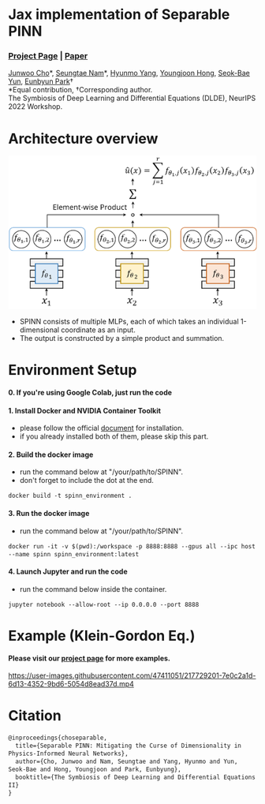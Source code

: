 # Jax implementation of Separable PINN
### [Project Page](https://jwcho5576.github.io/spinn/) | [Paper](https://arxiv.org/abs/2211.08761)

[Junwoo Cho](https://github.com/jwcho5576)\*, 
[Seungtae Nam](https://github.com/stnamjef)\*, 
[Hyunmo Yang](https://github.com/extremebird),
[Youngjoon Hong](https://www.youngjoonhong.com/), 
[Seok-Bae Yun](https://seokbaeyun.wordpress.com/), 
[Eunbyun Park](https://silverbottlep.github.io/)&dagger;\
*Equal contribution, &dagger;Corresponding author.\
The Symbiosis of Deep Learning and Differential Equations (DLDE), NeurIPS 2022 Workshop.

# Architecture overview
![architecture](./assets/architecture.png)

* SPINN consists of multiple MLPs, each of which takes an individual 1-dimensional coordinate as an input.
* The output is constructed by a simple product and summation.


# Environment Setup
#### 0. If you're using Google Colab, just run the code

#### 1. Install Docker and NVIDIA Container Toolkit
* please follow the official [document](https://docs.nvidia.com/datacenter/cloud-native/container-toolkit/install-guide.html#docker) for installation.
* if you already installed both of them, please skip this part.

#### 2. Build the docker image
* run the command below at "/your/path/to/SPINN".
* don't forget to include the dot at the end.
```
docker build -t spinn_environment .
```

#### 3. Run the docker image
* run the command below at "/your/path/to/SPINN".
```
docker run -it -v $(pwd):/workspace -p 8888:8888 --gpus all --ipc host --name spinn spinn_environment:latest
```

#### 4. Launch Jupyter and run the code
* run the command below inside the container.
```
jupyter notebook --allow-root --ip 0.0.0.0 --port 8888
```

# Example (Klein-Gordon Eq.)
#### Please visit our [project page](https://jwcho5576.github.io/spinn/) for more examples.

https://user-images.githubusercontent.com/47411051/217729201-7e0c2a1d-6d13-4352-9bd6-5054d8ead37d.mp4

# Citation

```
@inproceedings{choseparable,
  title={Separable PINN: Mitigating the Curse of Dimensionality in Physics-Informed Neural Networks},
  author={Cho, Junwoo and Nam, Seungtae and Yang, Hyunmo and Yun, Seok-Bae and Hong, Youngjoon and Park, Eunbyung},
  booktitle={The Symbiosis of Deep Learning and Differential Equations II}
}
```